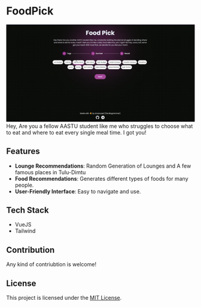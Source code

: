 # FoodPick

![Landing Page](public/landing.png)
Hey, Are you a fellow AASTU student like me who struggles to choose what to eat and where to eat every single meal time. I got you!

## Features

- **Lounge Recommendations**: Random Generation of Lounges and A few famous places in Tulu-Dimtu
- **Food Recommendations**: Generates different types of foods for many people.
- **User-Friendly Interface**: Easy to navigate and use.

## Tech Stack

- VueJS
- Tailwind

## Contribution

Any kind of contriubtion is welcome!

## License

This project is licensed under the [MIT License](LICENSE).
